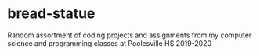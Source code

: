 # bread-statue
Random assortment of coding projects and assignments from my computer science and programming classes at Poolesville HS 2019-2020
